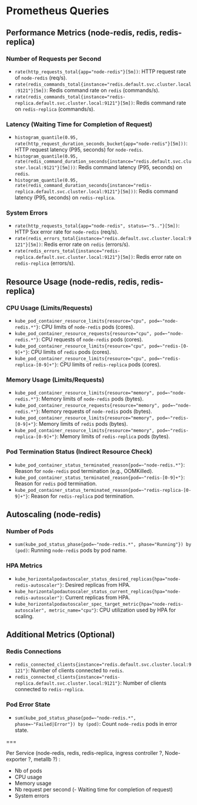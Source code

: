# Prometheus Queries

## Performance Metrics (node-redis, redis, redis-replica)

### Number of Requests per Second

- `rate(http_requests_total{app="node-redis"}[5m])`: HTTP request rate of `node-redis` (req/s).
- `rate(redis_commands_total{instance="redis.default.svc.cluster.local:9121"}[5m])`: Redis command rate on `redis` (commands/s).
- `rate(redis_commands_total{instance="redis-replica.default.svc.cluster.local:9121"}[5m])`: Redis command rate on `redis-replica` (commands/s).

### Latency (Waiting Time for Completion of Request)

- `histogram_quantile(0.95, rate(http_request_duration_seconds_bucket{app="node-redis"}[5m]))`: HTTP request latency (P95, seconds) for `node-redis`.
- `histogram_quantile(0.95, rate(redis_command_duration_seconds{instance="redis.default.svc.cluster.local:9121"}[5m]))`: Redis command latency (P95, seconds) on `redis`.
- `histogram_quantile(0.95, rate(redis_command_duration_seconds{instance="redis-replica.default.svc.cluster.local:9121"}[5m]))`: Redis command latency (P95, seconds) on `redis-replica`.

### System Errors

- `rate(http_requests_total{app="node-redis", status=~"5.."}[5m])`: HTTP 5xx error rate for `node-redis` (req/s).
- `rate(redis_errors_total{instance="redis.default.svc.cluster.local:9121"}[5m])`: Redis error rate on `redis` (errors/s).
- `rate(redis_errors_total{instance="redis-replica.default.svc.cluster.local:9121"}[5m])`: Redis error rate on `redis-replica` (errors/s).

## Resource Usage (node-redis, redis, redis-replica)

### CPU Usage (Limits/Requests)

- `kube_pod_container_resource_limits{resource="cpu", pod=~"node-redis.*"}`: CPU limits of `node-redis` pods (cores).
- `kube_pod_container_resource_requests{resource="cpu", pod=~"node-redis.*"}`: CPU requests of `node-redis` pods (cores).
- `kube_pod_container_resource_limits{resource="cpu", pod=~"redis-[0-9]+"}`: CPU limits of `redis` pods (cores).
- `kube_pod_container_resource_limits{resource="cpu", pod=~"redis-replica-[0-9]+"}`: CPU limits of `redis-replica` pods (cores).

### Memory Usage (Limits/Requests)

- `kube_pod_container_resource_limits{resource="memory", pod=~"node-redis.*"}`: Memory limits of `node-redis` pods (bytes).
- `kube_pod_container_resource_requests{resource="memory", pod=~"node-redis.*"}`: Memory requests of `node-redis` pods (bytes).
- `kube_pod_container_resource_limits{resource="memory", pod=~"redis-[0-9]+"}`: Memory limits of `redis` pods (bytes).
- `kube_pod_container_resource_limits{resource="memory", pod=~"redis-replica-[0-9]+"}`: Memory limits of `redis-replica` pods (bytes).

### Pod Termination Status (Indirect Resource Check)

- `kube_pod_container_status_terminated_reason{pod=~"node-redis.*"}`: Reason for `node-redis` pod termination (e.g., OOMKilled).
- `kube_pod_container_status_terminated_reason{pod=~"redis-[0-9]+"}`: Reason for `redis` pod termination.
- `kube_pod_container_status_terminated_reason{pod=~"redis-replica-[0-9]+"}`: Reason for `redis-replica` pod termination.

## Autoscaling (node-redis)

### Number of Pods

- `sum(kube_pod_status_phase{pod=~"node-redis.*", phase="Running"}) by (pod)`: Running `node-redis` pods by pod name.

### HPA Metrics

- `kube_horizontalpodautoscaler_status_desired_replicas{hpa="node-redis-autoscaler"}`: Desired replicas from HPA.
- `kube_horizontalpodautoscaler_status_current_replicas{hpa="node-redis-autoscaler"}`: Current replicas from HPA.
- `kube_horizontalpodautoscaler_spec_target_metric{hpa="node-redis-autoscaler", metric_name="cpu"}`: CPU utilization used by HPA for scaling.

## Additional Metrics (Optional)

### Redis Connections

- `redis_connected_clients{instance="redis.default.svc.cluster.local:9121"}`: Number of clients connected to `redis`.
- `redis_connected_clients{instance="redis-replica.default.svc.cluster.local:9121"}`: Number of clients connected to `redis-replica`.

### Pod Error State

- `sum(kube_pod_status_phase{pod=~"node-redis.*", phase=~"Failed|Error"}) by (pod)`: Count `node-redis` pods in error state.


===

Per Service (node-redis, redis, redis-replica, ingress controller ?, Node-exporter ?, metallb ?) :

- Nb of pods
- CPU usage
- Memory usage
- Nb request per second
  (- Waiting time for completion of request)
- System errors
